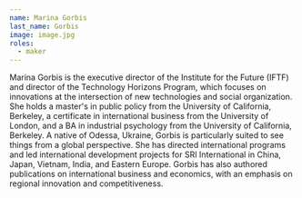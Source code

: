 ```yaml
---
name: Marina Gorbis
last_name: Gorbis
image: image.jpg
roles:
  - maker
---
```

Marina Gorbis is the executive director of the Institute for the Future (IFTF) and director of the Technology Horizons Program, which focuses on innovations at the intersection of new technologies and social organization. She holds a master's in public policy from the University of California, Berkeley, a certificate in international business from the University of London, and a BA in industrial psychology from the University of California, Berkeley. A native of Odessa, Ukraine, Gorbis is particularly suited to see things from a global perspective. She has directed international programs and led international development projects for SRI International in China, Japan, Vietnam, India, and Eastern Europe. Gorbis has also authored publications on international business and economics, with an emphasis on regional innovation and competitiveness.

